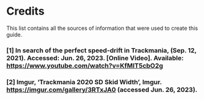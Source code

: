 # Credits
This list contains all the sources of information that were used to create this guide.

### [1] In search of the perfect speed-drift in Trackmania, (Sep. 12, 2021). Accessed: Jun. 26, 2023. [Online Video]. Available: https://www.youtube.com/watch?v=KfMIT5cbO2g
### [2] Imgur, ‘Trackmania 2020 SD Skid Width’, Imgur. https://imgur.com/gallery/3RTxJA0 (accessed Jun. 26, 2023).
